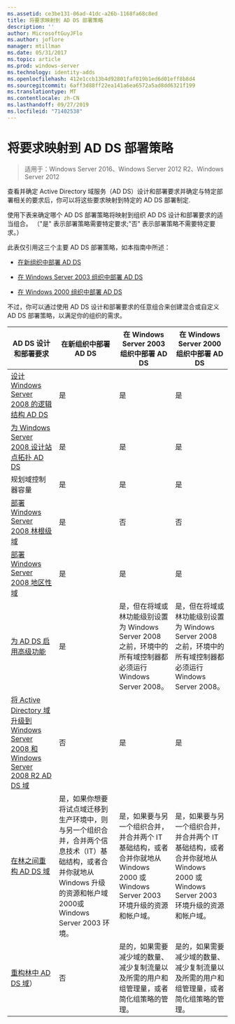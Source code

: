 ```yaml
---
ms.assetid: ce3be131-06ad-41dc-a26b-1168fa68c8ed
title: 将要求映射到 AD DS 部署策略
description: ''
author: MicrosoftGuyJFlo
ms.author: joflore
manager: mtillman
ms.date: 05/31/2017
ms.topic: article
ms.prod: windows-server
ms.technology: identity-adds
ms.openlocfilehash: 412e1ccb13b4d92801faf019b1ed6d01eff8b8d4
ms.sourcegitcommit: 6aff3d88ff22ea141a6ea6572a5ad8dd6321f199
ms.translationtype: MT
ms.contentlocale: zh-CN
ms.lasthandoff: 09/27/2019
ms.locfileid: "71402538"
---
```

# <a name="mapping-your-requirements-to-an-ad-ds-deployment-strategy"></a>将要求映射到 AD DS 部署策略

>适用于：Windows Server 2016、Windows Server 2012 R2、Windows Server 2012

查看并确定 Active Directory 域服务（AD DS）设计和部署要求并确定与特定部署相关的要求后，你可以将这些要求映射到特定的 AD DS 部署制定.  
  
使用下表来确定哪个 AD DS 部署策略将映射到组织 AD DS 设计和部署要求的适当组合。 （"是" 表示部署策略需要特定要求;"否" 表示部署策略不需要特定要求。）  
  
此表仅引用这三个主要 AD DS 部署策略，如本指南中所述：  
  
-   [在新组织中部署 AD DS](../../ad-ds/plan/Deploying-AD-DS-in-a-New-Organization.md)  
  
-   [在 Windows Server 2003 组织中部署 AD DS](../../ad-ds/plan/Deploying-AD-DS-in-a-Windows-Server-2003-Organization.md)  
  
-   [在 Windows 2000 组织中部署 AD DS](../../ad-ds/plan/Deploying-AD-DS-in-a-Windows-2000-Organization.md)  
  
不过，你可以通过使用 AD DS 设计和部署要求的任意组合来创建混合或自定义 AD DS 部署策略，以满足你的组织的需求。  
  
|AD DS 设计和部署要求|在新组织中部署 AD DS|在 Windows Server 2003 组织中部署 AD DS|在 Windows Server 2000 组织中部署 AD DS|  
|--------------------------------------------|-----------------------------------------|---------------------------------------------------------|--------------------------------------------------|  
|[设计 Windows Server 2008 的逻辑结构 AD DS](https://technet.microsoft.com/library/cc770806.aspx)|是|是|是|  
|[为 Windows Server 2008 设计站点拓扑 AD DS](Designing-the-Site-Topology.md)|是|是|是|  
|规划域控制器容量|是|是|是|  
|[部署 Windows Server 2008 林根级域](https://technet.microsoft.com/library/cc731174.aspx)|是|否|否|  
|[部署 Windows Server 2008 地区性域](https://technet.microsoft.com/library/cc755118.aspx)|是|是|是|  
|[为 AD DS 启用高级功能](../../ad-ds/plan/Enabling-Advanced-Features-for-AD-DS.md)|是|是，但在将域或林功能级别设置为 Windows Server 2008 之前，环境中的所有域控制器都必须运行 Windows Server 2008。|是，但在将域或林功能级别设置为 Windows Server 2008 之前，环境中的所有域控制器都必须运行 Windows Server 2008。|  
|[将 Active Directory 域升级到 Windows Server 2008 和 Windows Server 2008 R2 AD DS 域](https://technet.microsoft.com/library/cc731188.aspx)|否|是|是|  
|[在林之间重构 AD DS 域](https://go.microsoft.com/fwlink/?LinkId=93678)|是，如果你想要将试点域迁移到生产环境中，则与另一个组织合并，合并两个信息技术（IT）基础结构，或者合并你就地从 Windows 升级的资源和帐户域2000或 Windows Server 2003 环境。|是，如果要与另一个组织合并，并合并两个 IT 基础结构，或者合并你就地从 Windows 2000 或 Windows Server 2003 环境升级的资源和帐户域。|是，如果要与另一个组织合并，并合并两个 IT 基础结构，或者合并你就地从 Windows 2000 或 Windows Server 2003 环境升级的资源和帐户域。|  
|[重构林中 AD DS 域](https://go.microsoft.com/fwlink/?LinkId=82740)）|否|是的，如果需要减少域的数量、减少复制流量以及所需的用户和组管理量，或者简化组策略的管理。|是的，如果需要减少域的数量、减少复制流量以及所需的用户和组管理量，或者简化组策略的管理。|  
  


